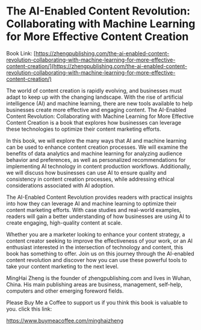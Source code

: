 # The AI-Enabled Content Revolution: Collaborating with Machine Learning for More Effective Content Creation

Book Link: [https://zhengpublishing.com/the-ai-enabled-content-revolution-collaborating-with-machine-learning-for-more-effective-content-creation/](https://zhengpublishing.com/the-ai-enabled-content-revolution-collaborating-with-machine-learning-for-more-effective-content-creation/)

The world of content creation is rapidly evolving, and businesses must adapt to keep up with the changing landscape. With the rise of artificial intelligence (AI) and machine learning, there are new tools available to help businesses create more effective and engaging content. The AI-Enabled Content Revolution: Collaborating with Machine Learning for More Effective Content Creation is a book that explores how businesses can leverage these technologies to optimize their content marketing efforts.

In this book, we will explore the many ways that AI and machine learning can be used to enhance content creation processes. We will examine the benefits of data analytics and machine learning for analyzing audience behavior and preferences, as well as personalized recommendations for implementing AI technology in content production workflows. Additionally, we will discuss how businesses can use AI to ensure quality and consistency in content creation processes, while addressing ethical considerations associated with AI adoption.

The AI-Enabled Content Revolution provides readers with practical insights into how they can leverage AI and machine learning to optimize their content marketing efforts. With case studies and real-world examples, readers will gain a better understanding of how businesses are using AI to create engaging, high-quality content at scale.

Whether you are a marketer looking to enhance your content strategy, a content creator seeking to improve the effectiveness of your work, or an AI enthusiast interested in the intersection of technology and content, this book has something to offer. Join us on this journey through the AI-enabled content revolution and discover how you can use these powerful tools to take your content marketing to the next level.

MingHai Zheng is the founder of zhengpublishing.com and lives in Wuhan, China. His main publishing areas are business, management, self-help, computers and other emerging foreword fields.

Please Buy Me a Coffee to support us if you think this book is valuable to you. click this link:

https://www.buymeacoffee.com/minghaizheng
